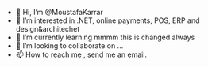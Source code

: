 - 👋 Hi, I’m @MoustafaKarrar
- 👀 I’m interested in .NET, online payments, POS, ERP and design&architechet 
- 🌱 I’m currently learning mmmm this is changed always
- 💞️ I’m looking to collaborate on ...
- 📫 How to reach me , send me an email.

<!---
MoustafaKarrar/MoustafaKarrar is a ✨ special ✨ repository because its `README.md` (this file) appears on your GitHub profile.
You can click the Preview link to take a look at your changes.
--->
